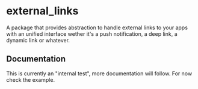 # external_links

A package that provides abstraction to handle external links to your apps with an unified interface wether it's a push notification, a deep link, a dynamic link or whatever.

## Documentation
This is currently an "internal test", more documentation will follow. For now check the example.